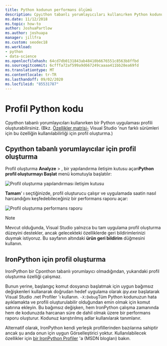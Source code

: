 ```yaml
---
title: Python kodunun performans ölçümü
description: Cpyıthon tabanlı yorumlayıcıları kullanırken Python kodunun performansını denetlemek için Visual Studio Profiler 'ı kullanın.
ms.date: 11/12/2018
ms.topic: how-to
author: JoshuaPartlow
ms.author: joshuapa
manager: jillfra
ms.custom: seodec18
ms.workload:
- python
- data-science
ms.openlocfilehash: 64cd7db0131843ab48410b6676551c8563b8ffbd
ms.sourcegitcommit: 6cfffa72af599a9d667249caaaa411bb28ea69fd
ms.translationtype: MT
ms.contentlocale: tr-TR
ms.lasthandoff: 09/02/2020
ms.locfileid: "85531787"
---
```

# <a name="profile-python-code"></a>Profil Python kodu

Cpyıthon tabanlı yorumlayıcıları kullanırken bir Python uygulaması profili oluşturabilirsiniz. (Bkz. [Özellikler matrisi-](overview-of-python-tools-for-visual-studio.md#matrix-profiling) Visual Studio 'nun farklı sürümleri için bu özelliğin kullanılabilirliği için profil oluşturma.)

## <a name="profiling-for-cpython-based-interpreters"></a>Cpyıthon tabanlı yorumlayıcılar için profil oluşturma

Profil oluşturma **Analyze**  >  , bir yapılandırma iletişim kutusu açan**Python profil oluşturmayı Başlat** menü komutuyla başlatılır:

![Profil oluşturma yapılandırması iletişim kutusu](media/profiling-start.png)

**Tamam**' ı seçtiğinizde, profil oluşturucu çalışır ve uygulamada saatin nasıl harcandığını keşfedebileceğiniz bir performans raporu açar:

![Profil oluşturma performans raporu](media/profiling-results.png)

> [!Note]
> Mevcut olduğunda, Visual Studio yalnızca bu tam uygulama profil oluşturma düzeyini destekler, ancak gelecekteki özelliklerde geri bildirimlerinizi duymak istiyoruz. Bu sayfanın altındaki **ürün geri bildirim** düğmesini kullanın.

## <a name="profiling-for-ironpython"></a>IronPython için profil oluşturma

IronPython bir Cponthon tabanlı yorumlayıcı olmadığından, yukarıdaki profil oluşturma özelliği çalışmaz.

Bunun yerine, başlangıç komut dosyanızı başlatmak için uygun bağımsız değişkenleri kullanarak doğrudan hedef uygulama olarak *ipy.exe* başlatarak Visual Studio .net Profiler 'ı kullanın. `-X:Debug`Tüm Python kodunuzun hata ayıklamakta ve profili oluşturulabilir olduğundan emin olmak için komut satırına ekleyin. Bu bağımsız değişken, hem IronPython çalışma zamanında hem de kodunuzda harcanan süre de dahil olmak üzere bir performans raporu oluşturur. Kodunuz karıştırılmış adlar kullanılarak tanımlanır.

Alternatif olarak, IronPython kendi yerleşik profillerinden bazılarına sahiptir ancak şu anda onun için uygun Görselleştirici yoktur. Kullanılabilecek özellikler için [bir IronPython Profiler](https://blogs.msdn.microsoft.com/curth/2009/03/30/an-ironpython-profiler/) 'a (MSDN blogları) bakın.
